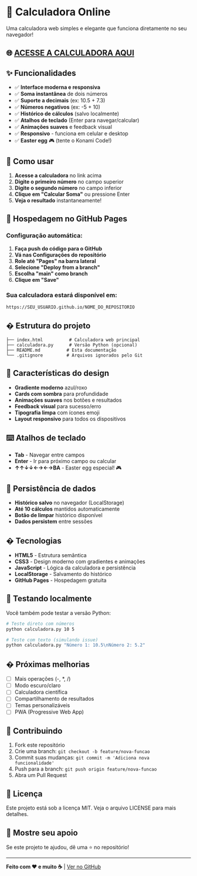 # 🧮 Calculadora Online

Uma calculadora web simples e elegante que funciona diretamente no seu navegador!

## 🌐 [**ACESSE A CALCULADORA AQUI**](https://SEU_USUARIO.github.io/calculadora-online)

## ✨ Funcionalidades

- ✅ **Interface moderna e responsiva**
- ✅ **Soma instantânea** de dois números
- ✅ **Suporte a decimais** (ex: 10.5 + 7.3)
- ✅ **Números negativos** (ex: -5 + 10)
- ✅ **Histórico de cálculos** (salvo localmente)
- ✅ **Atalhos de teclado** (Enter para navegar/calcular)
- ✅ **Animações suaves** e feedback visual
- ✅ **Responsivo** - funciona em celular e desktop
- ✅ **Easter egg** 🎮 (tente o Konami Code!)

## 🎯 Como usar

1. **Acesse a calculadora** no link acima
2. **Digite o primeiro número** no campo superior
3. **Digite o segundo número** no campo inferior  
4. **Clique em "Calcular Soma"** ou pressione Enter
5. **Veja o resultado** instantaneamente!

## 🚀 Hospedagem no GitHub Pages

### Configuração automática:

1. **Faça push do código para o GitHub**
2. **Vá nas Configurações do repositório**
3. **Role até "Pages" na barra lateral**
4. **Selecione "Deploy from a branch"**
5. **Escolha "main" como branch**
6. **Clique em "Save"**

### Sua calculadora estará disponível em:
```
https://SEU_USUARIO.github.io/NOME_DO_REPOSITORIO
```

## � Estrutura do projeto

```
├── index.html          # Calculadora web principal
├── calculadora.py      # Versão Python (opcional)
├── README.md          # Esta documentação
└── .gitignore         # Arquivos ignorados pelo Git
```

## 🎨 Características do design

- **Gradiente moderno** azul/roxo
- **Cards com sombra** para profundidade
- **Animações suaves** nos botões e resultados
- **Feedback visual** para sucesso/erro
- **Tipografia limpa** com ícones emoji
- **Layout responsivo** para todos os dispositivos

## ⌨️ Atalhos de teclado

- **Tab** - Navegar entre campos
- **Enter** - Ir para próximo campo ou calcular
- **↑↑↓↓←→←→BA** - Easter egg especial! 🎮

## 💾 Persistência de dados

- **Histórico salvo** no navegador (LocalStorage)
- **Até 10 cálculos** mantidos automaticamente
- **Botão de limpar** histórico disponível
- **Dados persistem** entre sessões

## �️ Tecnologias

- **HTML5** - Estrutura semântica
- **CSS3** - Design moderno com gradientes e animações
- **JavaScript** - Lógica da calculadora e persistência
- **LocalStorage** - Salvamento do histórico
- **GitHub Pages** - Hospedagem gratuita

## 🧪 Testando localmente

Você também pode testar a versão Python:

```bash
# Teste direto com números
python calculadora.py 10 5

# Teste com texto (simulando issue)
python calculadora.py "Número 1: 10.5\nNúmero 2: 5.2"
```

## � Próximas melhorias

- [ ] Mais operações (-, *, /)
- [ ] Modo escuro/claro
- [ ] Calculadora científica
- [ ] Compartilhamento de resultados
- [ ] Temas personalizáveis
- [ ] PWA (Progressive Web App)

## 🤝 Contribuindo

1. Fork este repositório
2. Crie uma branch: `git checkout -b feature/nova-funcao`
3. Commit suas mudanças: `git commit -m 'Adiciona nova funcionalidade'`
4. Push para a branch: `git push origin feature/nova-funcao`
5. Abra um Pull Request

## 📄 Licença

Este projeto está sob a licença MIT. Veja o arquivo LICENSE para mais detalhes.

## 🌟 Mostre seu apoio

Se este projeto te ajudou, dê uma ⭐ no repositório!

---

**Feito com ❤️ e muito ☕** | [Ver no GitHub](https://github.com/SEU_USUARIO/calculadora-online)